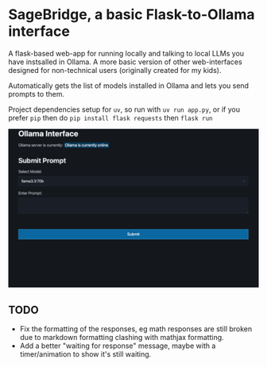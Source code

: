 # SageBridge, a basic Flask-to-Ollama interface

A flask-based web-app for running locally and talking to local LLMs you have instsalled in Ollama. A more basic version of other web-interfaces designed for non-technical users (originally created for my kids).

Automatically gets the list of models installed in Ollama and lets you send prompts to them.

Project dependencies setup for `uv`, so run with `uv run app.py`, or if you prefer `pip` then do `pip install flask requests` then `flask run`

![Screenshot of Flask-to-Ollama](https://raw.githubusercontent.com/senwerks/Flask-to-Ollama/refs/heads/main/flask-to-ollama.png)

## TODO

- Fix the formatting of the responses, eg math responses are still broken due to markdown formatting clashing with mathjax formatting.
- Add a better "waiting for response" message, maybe with a timer/animation to show it's still waiting.